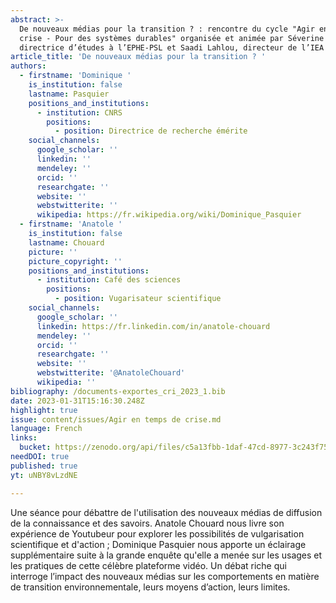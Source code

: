 ```yaml
---
abstract: >-
  De nouveaux médias pour la transition ? : rencontre du cycle "Agir en temps de
  crise - Pour des systèmes durables" organisée et animée par Séverine Mathieu,
  directrice d’études à l’EPHE-PSL et Saadi Lahlou, directeur de l’IEA de Paris
article_title: 'De nouveaux médias pour la transition ? '
authors:
  - firstname: 'Dominique '
    is_institution: false
    lastname: Pasquier
    positions_and_institutions:
      - institution: CNRS
        positions:
          - position: Directrice de recherche émérite
    social_channels:
      google_scholar: ''
      linkedin: ''
      mendeley: ''
      orcid: ''
      researchgate: ''
      website: ''
      webstwitterite: ''
      wikipedia: https://fr.wikipedia.org/wiki/Dominique_Pasquier
  - firstname: 'Anatole '
    is_institution: false
    lastname: Chouard
    picture: ''
    picture_copyright: ''
    positions_and_institutions:
      - institution: Café des sciences
        positions:
          - position: Vugarisateur scientifique
    social_channels:
      google_scholar: ''
      linkedin: https://fr.linkedin.com/in/anatole-chouard
      mendeley: ''
      orcid: ''
      researchgate: ''
      website: ''
      webstwitterite: '@AnatoleChouard'
      wikipedia: ''
bibliography: /documents-exportes_cri_2023_1.bib
date: 2023-01-31T15:16:30.248Z
highlight: true
issue: content/issues/Agir en temps de crise.md
language: French
links:
  bucket: https://zenodo.org/api/files/c5a13fbb-1daf-47cd-8977-3c243f754d7c
needDOI: true
published: true
yt: uNBY8vLzdNE

---
```


Une séance pour débattre de l'utilisation des nouveaux médias de diffusion de la connaissance et des savoirs.
Anatole Chouard nous livre son expérience de Youtubeur pour explorer les possibilités de vulgarisation scientifique et d'action ; Dominique Pasquier nous apporte un éclairage supplémentaire suite à la grande enquête qu'elle a menée sur les usages et les pratiques de cette célèbre plateforme vidéo. Un débat riche qui interroge l’impact des nouveaux médias sur les comportements en matière de transition environnementale, leurs moyens d’action, leurs limites.



<Youtube yt="uNBY8vLzdNE" caption ="De nouveaux médias pour la transition"></Youtube>